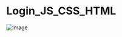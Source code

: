 # Login_JS_CSS_HTML
![image](https://user-images.githubusercontent.com/19364556/190256875-42ae28b9-aef7-4038-9b69-7abea4d58bf0.png)
